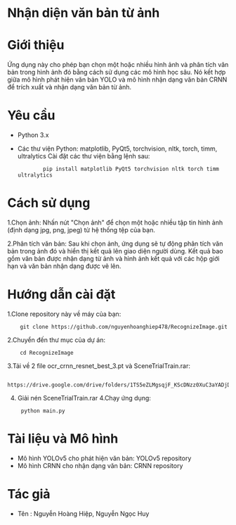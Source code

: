 
# Nhận diện văn bản từ ảnh

# Giới thiệu
Ứng dụng này cho phép bạn chọn một hoặc nhiều hình ảnh và phân tích văn bản trong hình ảnh đó bằng cách sử dụng các mô hình học sâu. Nó kết hợp giữa mô hình phát hiện văn bản YOLO và mô hình nhận dạng văn bản CRNN để trích xuất và nhận dạng văn bản từ ảnh.

# Yêu cầu
- Python 3.x
- Các thư viện Python: matplotlib, PyQt5, torchvision, nltk, torch, timm, ultralytics
Cài đặt các thư viện bằng lệnh sau:

              pip install matplotlib PyQt5 torchvision nltk torch timm ultralytics

# Cách sử dụng
1.Chọn ảnh: Nhấn nút "Chọn ảnh" để chọn một hoặc nhiều tập tin hình ảnh (định dạng jpg, png, jpeg) từ hệ thống tệp của bạn.

2.Phân tích văn bản: Sau khi chọn ảnh, ứng dụng sẽ tự động phân tích văn bản trong ảnh đó và hiển thị kết quả lên giao diện người dùng. Kết quả bao gồm văn bản được nhận dạng từ ảnh và hình ảnh kết quả với các hộp giới hạn và văn bản nhận dạng được vẽ lên.

# Hướng dẫn cài đặt
1.Clone repository này về máy của bạn:
        
        git clone https://github.com/nguyenhoanghiep478/RecognizeImage.git
2.Chuyển đến thư mục của dự án:

        cd RecognizeImage
3.Tải về 2 file ocr_crnn_resnet_best_3.pt và SceneTrialTrain.rar:
    
       https://drive.google.com/drive/folders/1TS5eZLMgsqjF_KScDNzz0XuC3aYADjDc
4. Giải nén SceneTrialTrain.rar
4.Chạy ứng dụng:
        
        python main.py

# Tài liệu và Mô hình
-  Mô hình YOLOv5 cho phát hiện văn bản: YOLOv5 repository
- Mô hình CRNN cho nhận dạng văn bản: CRNN repository
# Tác giả 
- Tên : Nguyễn Hoàng Hiệp, Nguyễn Ngọc Huy
